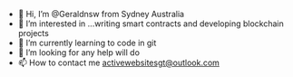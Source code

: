 - 👋 Hi, I’m @Geraldnsw  from Sydney Australia
- 👀 I’m interested in ...writing smart contracts and developing blockchain projects 
- 🌱 I’m currently learning to code in git
- 💞️ I’m looking for any help will do 
- 📫 How to contact me  activewebsitesgt@outlook.com 

<!---
Geraldnsw/Geraldnsw is a ✨ special ✨ repository because its `README.md` (this file) appears on your GitHub profile.
You can click the Preview link to take a look at your changes.
--->
